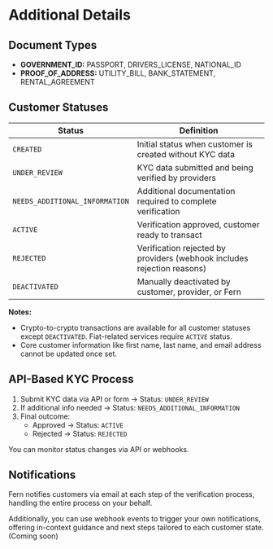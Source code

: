# Additional Details

## Document Types

- **GOVERNMENT_ID:** PASSPORT, DRIVERS_LICENSE, NATIONAL_ID
- **PROOF_OF_ADDRESS:** UTILITY_BILL, BANK_STATEMENT, RENTAL_AGREEMENT

## Customer Statuses

| Status                         | Definition                                                              |
| ------------------------------ | ----------------------------------------------------------------------- |
| `CREATED`                      | Initial status when customer is created without KYC data                |
| `UNDER_REVIEW`                 | KYC data submitted and being verified by providers                      |
| `NEEDS_ADDITIONAL_INFORMATION` | Additional documentation required to complete verification              |
| `ACTIVE`                       | Verification approved, customer ready to transact                       |
| `REJECTED`                     | Verification rejected by providers (webhook includes rejection reasons) |
| `DEACTIVATED`                  | Manually deactivated by customer, provider, or Fern                     |

**Notes:**

- Crypto-to-crypto transactions are available for all customer statuses except `DEACTIVATED`. Fiat-related services require `ACTIVE` status.
- Core customer information like first name, last name, and email address cannot be updated once set.

## API-Based KYC Process

1. Submit KYC data via API or form → Status: `UNDER_REVIEW`
2. If additional info needed → Status: `NEEDS_ADDITIONAL_INFORMATION`
3. Final outcome:
   - Approved → Status: `ACTIVE`
   - Rejected → Status: `REJECTED`

You can monitor status changes via API or webhooks.

## Notifications

Fern notifies customers via email at each step of the verification process, handling the entire process on your behalf.

Additionally, you can use webhook events to trigger your own notifications, offering in-context guidance and next steps tailored to each customer state. (Coming soon)
